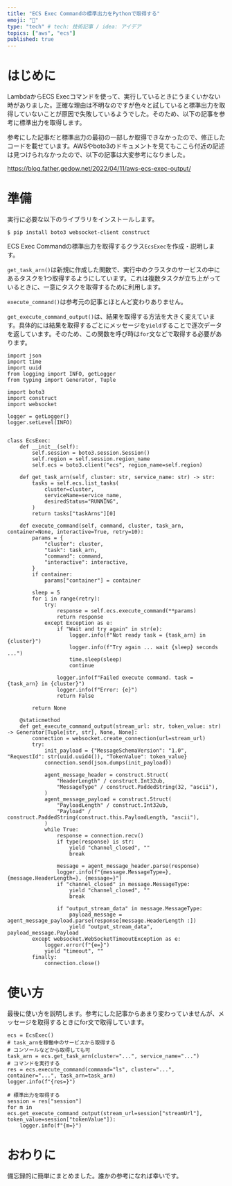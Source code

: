 ```yaml
---
title: "ECS Exec Commandの標準出力をPythonで取得する"
emoji: "🐚"
type: "tech" # tech: 技術記事 / idea: アイデア
topics: ["aws", "ecs"]
published: true
---
```


# はじめに

LambdaからECS Execコマンドを使って、実行しているときにうまくいかない時がありました。正確な理由は不明なのですが色々と試していると標準出力を取得していないことが原因で失敗しているようでした。そのため、以下の記事を参考に標準出力を取得します。

参考にした記事だと標準出力の最初の一部しか取得できなかったので、修正したコードを載せています。AWSやboto3のドキュメントを見てもここら付近の記述は見つけられなかったので、以下の記事は大変参考になりました。

https://blog.father.gedow.net/2022/04/11/aws-ecs-exec-output/

# 準備

実行に必要な以下のライブラリをインストールします。

```shell
$ pip install boto3 websocket-client construct
```

ECS Exec Commandの標準出力を取得するクラス`EcsExec`を作成・説明します。

`get_task_arn()`は新規に作成した関数で、実行中のクラスタのサービスの中にあるタスクを1つ取得するようにしています。これは複数タスクが立ち上がっているときに、一意にタスクを取得するために利用します。

`execute_command()`は参考元の記事とほとんど変わりありません。

`get_execute_command_output()`は、結果を取得する方法を大きく変えています。具体的には結果を取得するごとにメッセージを`yield`することで逐次データを返しています。そのため、この関数を呼び時は`for`文などで取得する必要があります。

```python: sample.py
import json
import time
import uuid
from logging import INFO, getLogger
from typing import Generator, Tuple

import boto3
import construct
import websocket

logger = getLogger()
logger.setLevel(INFO)


class EcsExec:
    def __init__(self):
        self.session = boto3.session.Session()
        self.region = self.session.region_name
        self.ecs = boto3.client("ecs", region_name=self.region)

    def get_task_arn(self, cluster: str, service_name: str) -> str:
        tasks = self.ecs.list_tasks(
            cluster=cluster,
            serviceName=service_name,
            desiredStatus="RUNNING",
        )
        return tasks["taskArns"][0]

    def execute_command(self, command, cluster, task_arn, container=None, interactive=True, retry=10):
        params = {
            "cluster": cluster,
            "task": task_arn,
            "command": command,
            "interactive": interactive,
        }
        if container:
            params["container"] = container

        sleep = 5
        for i in range(retry):
            try:
                response = self.ecs.execute_command(**params)
                return response
            except Exception as e:
                if "Wait and try again" in str(e):
                    logger.info(f"Not ready task = {task_arn} in {cluster}")
                    logger.info(f"Try again ... wait {sleep} seconds ...")
                    time.sleep(sleep)
                    continue

                logger.info(f"Failed execute command. task = {task_arn} in {cluster}")
                logger.info(f"Error: {e}")
                return False

        return None

    @staticmethod
    def get_execute_command_output(stream_url: str, token_value: str) -> Generator[Tuple[str, str], None, None]:
        connection = websocket.create_connection(url=stream_url)
        try:
            init_payload = {"MessageSchemaVersion": "1.0", "RequestId": str(uuid.uuid4()), "TokenValue": token_value}
            connection.send(json.dumps(init_payload))

            agent_message_header = construct.Struct(
                "HeaderLength" / construct.Int32ub,
                "MessageType" / construct.PaddedString(32, "ascii"),
            )
            agent_message_payload = construct.Struct(
                "PayloadLength" / construct.Int32ub,
                "Payload" / construct.PaddedString(construct.this.PayloadLength, "ascii"),
            )
            while True:
                response = connection.recv()
                if type(response) is str:
                    yield "channel_closed", ""
                    break

                message = agent_message_header.parse(response)
                logger.info(f"{message.MessageType=}, {message.HeaderLength=}, {message=}")
                if "channel_closed" in message.MessageType:
                    yield "channel_closed", ""
                    break

                if "output_stream_data" in message.MessageType:
                    payload_message = agent_message_payload.parse(response[message.HeaderLength :])
                    yield "output_stream_data", payload_message.Payload
        except websocket.WebSocketTimeoutException as e:
            logger.error(f"{e=}")
            yield "timeout", ""
        finally:
            connection.close()
```


# 使い方

最後に使い方を説明します。参考にした記事からあまり変わっていませんが、メッセージを取得するときにfor文で取得しています。

```python: sample.py
ecs = EcsExec()
# task_arnを稼働中のサービスから取得する
# コンソールなどから取得しても可
task_arn = ecs.get_task_arn(cluster="...", service_name="...")
# コマンドを実行する
res = ecs.execute_command(command="ls", cluster="...", container="...", task_arn=task_arn)
logger.info(f"{res=}")

# 標準出力を取得する
session = res["session"]
for m in ecs.get_execute_command_output(stream_url=session["streamUrl"], token_value=session["tokenValue"]):
    logger.info(f"{m=}")
```


# おわりに

備忘録的に簡単にまとめました。誰かの参考になれば幸いです。
